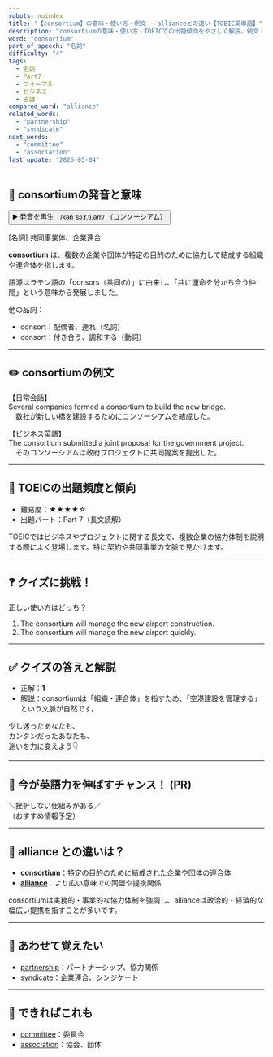 ```yaml
---
robots: noindex
title: "【consortium】の意味・使い方・例文 ― allianceとの違い【TOEIC英単語】"
description: "consortiumの意味・使い方・TOEICでの出題傾向をやさしく解説。例文・クイズ付きでallianceとの違いもわかりやすく学べます。"
word: "consortium"
part_of_speech: "名詞"
difficulty: "4"
tags:
  - 名詞
  - Part7
  - フォーマル
  - ビジネス
  - 会議
compared_word: "alliance"
related_words:
  - "partnership"
  - "syndicate"
next_words:
  - "committee"
  - "association"
last_update: "2025-05-04"
---
```


## 🔰 consortiumの発音と意味

<button class="play-audio" onclick="playTTS('consortium')">
  <span class="play-audio-main">
    ▶️ 発音を再生　/kənˈsɔːr.ti.əm/
  </span>
  <span class="play-audio-sub">
    （コンソーシアム）
  </span>
</button>

[名詞] 共同事業体、企業連合

**consortium** は、複数の企業や団体が特定の目的のために協力して結成する組織や連合体を指します。

語源はラテン語の「consors（共同の）」に由来し、「共に運命を分かち合う仲間」という意味から発展しました。

他の品詞：  
- consort：配偶者、連れ（名詞）
- consort：付き合う、調和する（動詞）

---

## ✏️ consortiumの例文

【日常会話】  
Several companies formed a consortium to build the new bridge.  
　数社が新しい橋を建設するためにコンソーシアムを結成した。

【ビジネス英語】  
The consortium submitted a joint proposal for the government project.  
　そのコンソーシアムは政府プロジェクトに共同提案を提出した。

---

## 🎯 TOEICの出題頻度と傾向

- 難易度：★★★★☆
- 出題パート：Part 7（長文読解）

TOEICではビジネスやプロジェクトに関する長文で、複数企業の協力体制を説明する際によく登場します。特に契約や共同事業の文脈で見かけます。

---

## ❓ クイズに挑戦！

正しい使い方はどっち？

1. The consortium will manage the new airport construction.  
2. The consortium will manage the new airport quickly.

---

## ✅ クイズの答えと解説

- 正解：**1**
- 解説：consortiumは「組織・連合体」を指すため、「空港建設を管理する」という文脈が自然です。

少し迷ったあなたも、  
カンタンだったあなたも、  
迷いを力に変えよう👇️

---

## 🚀 今が英語力を伸ばすチャンス！ (PR)

<div class="info-center">
＼挫折しない仕組みがある／<br>  
（おすすめ情報予定）
</div>

---

## 🤔  alliance との違いは？

- **consortium**：特定の目的のために結成された企業や団体の連合体
- **[alliance](/alliance)**：より広い意味での同盟や提携関係

consortiumは実務的・事業的な協力体制を強調し、allianceは政治的・経済的な幅広い提携を指すことが多いです。

---

## 🧩 あわせて覚えたい

- [partnership](/partnership)：パートナーシップ、協力関係
- [syndicate](/syndicate)：企業連合、シンジケート

---

## 📖 できればこれも

- [committee](/committee)：委員会
- [association](/association)：協会、団体

<!-- cvid: aid03_bid35 -->
